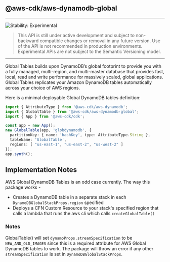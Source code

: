 ## @aws-cdk/aws-dynamodb-global
<!--BEGIN STABILITY BANNER-->

---

![Stability: Experimental](https://img.shields.io/badge/stability-Experimental-important.svg?style=for-the-badge)

> This API is still under active development and subject to non-backward
> compatible changes or removal in any future version. Use of the API is not recommended in production
> environments. Experimental APIs are not subject to the Semantic Versioning model.

---
<!--END STABILITY BANNER-->

Global Tables builds upon DynamoDB’s global footprint to provide you with a fully managed, multi-region, and multi-master database that provides fast, local, read and write performance for massively scaled, global applications. Global Tables replicates your Amazon DynamoDB tables automatically across your choice of AWS regions.

Here is a minimal deployable Global DynamoDB tables definition:

```typescript
import { AttributeType } from '@aws-cdk/aws-dynamodb';
import { GlobalTable } from '@aws-cdk/aws-dynamodb-global';
import { App } from '@aws-cdk/cdk';

const app = new App();
new GlobalTable(app, 'globdynamodb', {
  partitionKey: { name: 'hashKey', type: AttributeType.String },
  tableName: 'GlobalTable',
  regions: [ "us-east-1", "us-east-2", "us-west-2" ]
});
app.synth();
```

## Implementation Notes
AWS Global DynamoDB Tables is an odd case currently.  The way this package works -

* Creates a DynamoDB table in a separate stack in each `DynamoDBGlobalStackProps.region` specified
* Deploys a CFN Custom Resource to your stack's specified region that calls a lambda that runs the aws cli which calls `createGlobalTable()`

### Notes

GlobalTable() will set `dynamoProps.streamSpecification` to be `NEW_AND_OLD_IMAGES` since this is a required attribute for AWS Global DynamoDB tables to work.  The package will throw an error if any other `streamSpecification` is set in `DynamoDBGlobalStackProps`.
